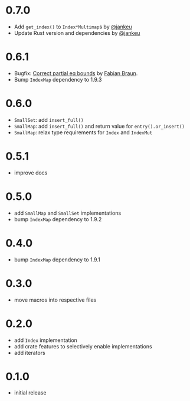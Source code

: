 # 0.7.0
 - Add `get_index()` to `Index*Multimap`s by [@jankeu](https://github.com/jankeu)
 - Update Rust version and dependencies by [@jankeu](https://github.com/jankeu)

# 0.6.1
 - Bugfix: [Correct partial eq bounds](https://github.com/rinde/more_collections/pull/18) by [Fabian Braun](https://github.com/fabian-braun).
 - Bump `IndexMap` dependency to 1.9.3

# 0.6.0
 - `SmallSet`: add `insert_full()`
 - `SmallMap`: add `insert_full()` and return value for `entry().or_insert()`
 - `SmallMap`: relax type requirements for `Index` and `IndexMut`

# 0.5.1
 - improve docs

# 0.5.0
 - add `SmallMap` and `SmallSet` implementations
 - bump `IndexMap` dependency to 1.9.2

# 0.4.0
 - bump `IndexMap` dependency to 1.9.1

# 0.3.0
 - move macros into respective files
# 0.2.0
 - add `Index` implementation
 - add crate features to selectively enable implementations
 - add iterators
 
# 0.1.0
 - initial release